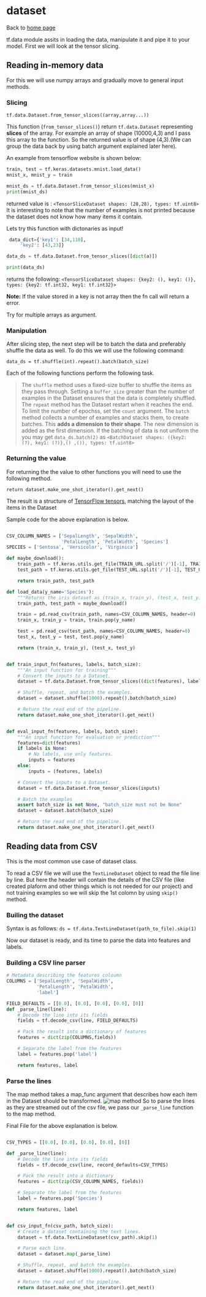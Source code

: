 # dataset

Back to [home page](README)

tf.data module assits in loading the data, manipulate it and pipe it to your model. First we will look at the tensor slicing. 

## Reading in-memory data
For this we will use numpy arrays and gradually move to general input methods.

### Slicing 
`tf.data.Dataset.from_tensor_slices((array,array...))`

This function (`from_tensor_slices()`) return `tf.data.Dataset` representing **slices** of the array. For example an array of shape (10000,4,3) and I pass this array to the function. So the returned value is of shape (4,3).(We can group the data back by using batch argument explained later here).

An example from tensorflow website is shown below:

```py
train, test = tf.keras.datasets.mnist.load_data()
mnist_x, mnist_y = train

mnist_ds = tf.data.Dataset.from_tensor_slices(mnist_x)
print(mnist_ds)
```
returned value is :
`<TensorSliceDataset shapes: (28,28), types: tf.uint8>`
It is interesting to note that the number of examples is not printed because the dataset does not know how many items it contain.

Lets try this function with dictonaries as input!

```python
 data_dict={'key1': [34,110],
     'key2': [43,23]}

data_ds = tf.data.Dataset.from_tensor_slices([dict(a)])

print(data_ds)
```

returns the following:
`<TensorSliceDataset shapes: {key2: (), key1: ()}, types: {key2: tf.int32, key1: tf.int32}>`

**Note:** If the value stored in a key is not array then the fn call will return a error.

Try for multiple arrays as argument.

### Manipulation

After slicing step, the next step will be to batch the data and preferably shuffle the data as well. To do this we will use the following command:

`data_ds = tf.shuffle(int).repeat().batch(batch_size)` 

Each of the following functions perform the following task.

> The `shuffle` method uses a fixed-size buffer to shuffle the items as they pass through. Setting a `buffer_size` greater than the number of examples in the Dataset ensures that the data is completely shuffled.
> The `repeat` method has the Dataset restart when it reaches the end. To limit the number of epochss, set the `count` argument.
> The `batch` method collects a number of examples and stacks them, to create batches. This **adds a dimension to their shape**. The new dimension is added as the first dimension. If the batching of data is not uniform the you may get `data_ds.batch(2)` as `<BatchDataset shapes: ({key2: (?), key1: (?)},() ,()), types: tf.uint8>`

### Returning the value

For returning the the value to other functions you will need to use the following method. 

`return dataset.make_one_shot_iterator().get_next()`

The result is a structure of [TensorFlow tensors](https://www.tensorflow.org/programmers_guide/tensors), matching the layout of the items in the Dataset

Sample code for the above explanation is below.

```py

CSV_COLUMN_NAMES = ['SepalLength', 'SepalWidth',
                    'PetalLength', 'PetalWidth', 'Species']
SPECIES = ['Sentosa', 'Versicolor', 'Virginica']

def maybe_download():
    train_path = tf.keras.utils.get_file(TRAIN_URL.split('/')[-1], TRAIN_URL)
    test_path = tf.keras.utils.get_file(TEST_URL.split('/')[-1], TEST_URL)

    return train_path, test_path

def load_data(y_name='Species'):
    """Returns the iris dataset as (train_x, train_y), (test_x, test_y)."""
    train_path, test_path = maybe_download()

    train = pd.read_csv(train_path, names=CSV_COLUMN_NAMES, header=0)
    train_x, train_y = train, train.pop(y_name)

    test = pd.read_csv(test_path, names=CSV_COLUMN_NAMES, header=0)
    test_x, test_y = test, test.pop(y_name)

    return (train_x, train_y), (test_x, test_y)


def train_input_fn(features, labels, batch_size):
    """An input function for training"""
    # Convert the inputs to a Dataset.
    dataset = tf.data.Dataset.from_tensor_slices((dict(features), labels))

    # Shuffle, repeat, and batch the examples.
    dataset = dataset.shuffle(1000).repeat().batch(batch_size)

    # Return the read end of the pipeline.
    return dataset.make_one_shot_iterator().get_next()


def eval_input_fn(features, labels, batch_size):
    """An input function for evaluation or prediction"""
    features=dict(features)
    if labels is None:
        # No labels, use only features.
        inputs = features
    else:
        inputs = (features, labels)

    # Convert the inputs to a Dataset.
    dataset = tf.data.Dataset.from_tensor_slices(inputs)

    # Batch the examples
    assert batch_size is not None, "batch_size must not be None"
    dataset = dataset.batch(batch_size)

    # Return the read end of the pipeline.
    return dataset.make_one_shot_iterator().get_next()

```
## Reading data from CSV

This is the most common use case of dataset class. 

To read a CSV file we will use the `TextLineDataset` object to read the file line by line. But here the header will contain the details of the CSV file (like created plaform and other things which is not needed for our project) and not training examples so we will skip the 1st colomn by using `skip()` method.

### Builing the dataset

Syntax is as follows: `ds = tf.data.TextLineDataset(path_to_file).skip(1)`

Now our dataset is ready, and its time to parse the data into features and labels.

### Building a CSV line parser

```py
# Metadata describing the features coloumn
COLUMNS = ['SepalLength', 'SepalWidth',
           'PetalLength', 'PetalWidth',
           'label']

FIELD_DEFAULTS = [[0.0], [0.0], [0.0], [0.0], [0]]
def _parse_line(line):
    # Decode the line into its fields
    fields = tf.decode_csv(line, FIELD_DEFAULTS)

    # Pack the result into a dictionary of features
    features = dict(zip(COLUMNS,fields))

    # Separate the label from the features
    label = features.pop('label')

    return features, label
```

### Parse the lines
The map method takes a map_func argument that describes how each item in the Dataset should be transformed.
![map method](https://www.tensorflow.org/images/datasets/map.png)
So to parse the lines as they are streamed out of the csv file, we pass our `_parse_line` function to the map method.

Final File for the above explanation is below.

```py

CSV_TYPES = [[0.0], [0.0], [0.0], [0.0], [0]]

def _parse_line(line):
    # Decode the line into its fields
    fields = tf.decode_csv(line, record_defaults=CSV_TYPES)

    # Pack the result into a dictionary
    features = dict(zip(CSV_COLUMN_NAMES, fields))

    # Separate the label from the features
    label = features.pop('Species')

    return features, label


def csv_input_fn(csv_path, batch_size):
    # Create a dataset containing the text lines.
    dataset = tf.data.TextLineDataset(csv_path).skip(1)

    # Parse each line.
    dataset = dataset.map(_parse_line)

    # Shuffle, repeat, and batch the examples.
    dataset = dataset.shuffle(1000).repeat().batch(batch_size)

    # Return the read end of the pipeline.
    return dataset.make_one_shot_iterator().get_next()

```
